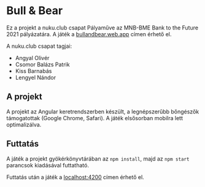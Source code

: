 # Bull & Bear

Ez a projekt a nuku.club csapat Pályaműve az MNB-BME Bank to the Future 2021 pályázatára. A játék a [bullandbear.web.app](https://bullandbear.web.app) címen érhető el.

A nuku.club csapat tagjai:

- Angyal Olivér
- Csomor Balázs Patrik
- Kiss Barnabás
- Lengyel Nándor

## A projekt

A projekt az Angular keretrendszerben készült, a legnépszerűbb bőngészők támogatottak (Google Chrome, Safari). A játék elsősorban mobilra lett optimalizálva.

## Futtatás

A játék a projekt gyökérkönyvtárában az `npm install`, majd az `npm start` parancsok kiadásával futtatható.

Futtatás után a játék a [localhost:4200](http://localhost:4200) címen érhető el.
